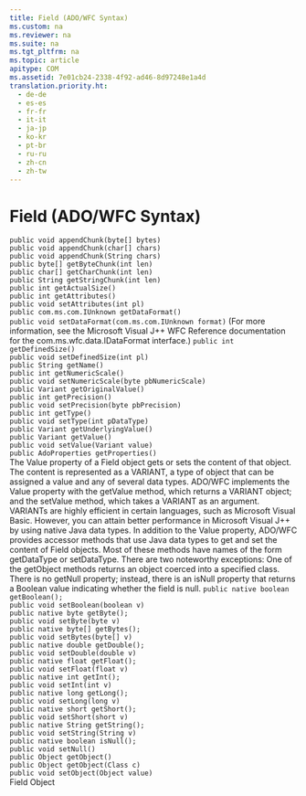 ```yaml
---
title: Field (ADO/WFC Syntax)
ms.custom: na
ms.reviewer: na
ms.suite: na
ms.tgt_pltfrm: na
ms.topic: article
apitype: COM
ms.assetid: 7e01cb24-2338-4f92-ad46-8d97248e1a4d
translation.priority.ht: 
  - de-de
  - es-es
  - fr-fr
  - it-it
  - ja-jp
  - ko-kr
  - pt-br
  - ru-ru
  - zh-cn
  - zh-tw
---
```

# Field (ADO/WFC Syntax)
<?xml version="1.0" encoding="utf-8"?>
<developerReferenceWithoutSyntaxDocument xmlns="http://ddue.schemas.microsoft.com/authoring/2003/5" xmlns:xlink="http://www.w3.org/1999/xlink" xmlns:xsi="http://www.w3.org/2001/XMLSchema-instance" xsi:schemaLocation="http://ddue.schemas.microsoft.com/authoring/2003/5 http://dduestorage.blob.core.windows.net/ddueschema/developer.xsd">
  <introduction />
  <section>
    <title>package com.ms.wfc.data</title>
    <content />
    <sections>
      <section>
        <title>Methods</title>
        <content>
          <code>public void appendChunk(byte[] bytes)
public void appendChunk(char[] chars)
public void appendChunk(String chars)
public byte[] getByteChunk(int len)
public char[] getCharChunk(int len)
public String getStringChunk(int len)</code>
        </content>
      </section>
      <section>
        <title>Properties</title>
        <content>
          <code>public int getActualSize()
public int getAttributes()
public void setAttributes(int pl)
public com.ms.com.IUnknown getDataFormat()
public void setDataFormat(com.ms.com.IUnknown format)</code>
          <para>(For more information, see the Microsoft Visual J++ WFC Reference documentation for the com.ms.wfc.data.IDataFormat interface.)</para>
          <code>public int getDefinedSize()
public void setDefinedSize(int pl)
public String getName()
public int getNumericScale()
public void setNumericScale(byte pbNumericScale)
public Variant getOriginalValue()
public int getPrecision()
public void setPrecision(byte pbPrecision)
public int getType()
public void setType(int pDataType)
public Variant getUnderlyingValue()
public Variant getValue()
public void setValue(Variant value)
public AdoProperties getProperties()</code>
        </content>
      </section>
      <section>
        <title>Field Accessor Methods</title>
        <content>
          <para>The <legacyLink xlink:href="48919c74-86d4-462e-99b9-8854ceb8d683">Value</legacyLink> property of a <legacyLink xlink:href="b10a72fc-3c4b-4186-a70b-993dc9f7a092">Field</legacyLink> object gets or sets the content of that object. The content is represented as a VARIANT, a type of object that can be assigned a value and any of several data types.</para>
          <para>ADO/WFC implements the <legacyBold>Value</legacyBold> property with the <legacyBold>getValue</legacyBold> method, which returns a VARIANT object; and the <legacyBold>setValue</legacyBold> method, which takes a VARIANT as an argument. VARIANTs are highly efficient in certain languages, such as Microsoft Visual Basic. However, you can attain better performance in Microsoft Visual J++ by using native Java data types.</para>
          <para>In addition to the <legacyBold>Value</legacyBold> property, ADO/WFC provides <legacyItalic>accessor </legacyItalic>methods that use Java data types to get and set the content of <legacyBold>Field</legacyBold> objects. Most of these methods have names of the form <legacyBold>get</legacyBold><legacyItalic>DataType</legacyItalic> or <legacyBold>set</legacyBold><legacyItalic>DataType</legacyItalic>.</para>
          <para>There are two noteworthy exceptions: One of the <legacyBold>getObject</legacyBold> methods returns an object coerced into a specified class. There is no <legacyBold>getNull</legacyBold> property; instead, there is an <legacyBold>isNull</legacyBold> property that returns a Boolean value indicating whether the field is null.</para>
          <code>public native boolean <codeFeaturedElement>getBoolean</codeFeaturedElement>();
public void <codeFeaturedElement>setBoolean</codeFeaturedElement>(boolean <legacyItalic>v</legacyItalic>)
public native byte <codeFeaturedElement>getByte</codeFeaturedElement>();
public void <codeFeaturedElement>setByte</codeFeaturedElement>(byte <legacyItalic>v</legacyItalic>)
public native byte[] <codeFeaturedElement>getBytes</codeFeaturedElement>();
public void <codeFeaturedElement>setBytes</codeFeaturedElement>(byte[] <legacyItalic>v</legacyItalic>)
public native double <codeFeaturedElement>getDouble</codeFeaturedElement>();
public void <codeFeaturedElement>setDouble</codeFeaturedElement>(double <legacyItalic>v</legacyItalic>)
public native float <codeFeaturedElement>getFloat</codeFeaturedElement>();
public void <codeFeaturedElement>setFloat</codeFeaturedElement>(float <legacyItalic>v</legacyItalic>)
public native int <codeFeaturedElement>getInt</codeFeaturedElement>();
public void <codeFeaturedElement>setInt</codeFeaturedElement>(int <legacyItalic>v</legacyItalic>)
public native long <codeFeaturedElement>getLong</codeFeaturedElement>();
public void <codeFeaturedElement>setLong</codeFeaturedElement>(long <legacyItalic>v</legacyItalic>)
public native short <codeFeaturedElement>getShort</codeFeaturedElement>();
public void <codeFeaturedElement>setShort</codeFeaturedElement>(short <legacyItalic>v</legacyItalic>)
public native String <codeFeaturedElement>getString</codeFeaturedElement>();
public void <codeFeaturedElement>setString</codeFeaturedElement>(String <legacyItalic>v</legacyItalic>)
public native boolean <codeFeaturedElement>isNull</codeFeaturedElement>();
public void <codeFeaturedElement>setNull</codeFeaturedElement>()
public Object <codeFeaturedElement>getObject</codeFeaturedElement>()
public Object <codeFeaturedElement>getObject</codeFeaturedElement>(Class <legacyItalic>c</legacyItalic>)
public void <codeFeaturedElement>setObject</codeFeaturedElement>(Object <legacyItalic>value</legacyItalic>)</code>
        </content>
      </section>
    </sections>
  </section>
  <relatedTopics>
<link xlink:href="b10a72fc-3c4b-4186-a70b-993dc9f7a092">Field Object</link>
</relatedTopics>
</developerReferenceWithoutSyntaxDocument>